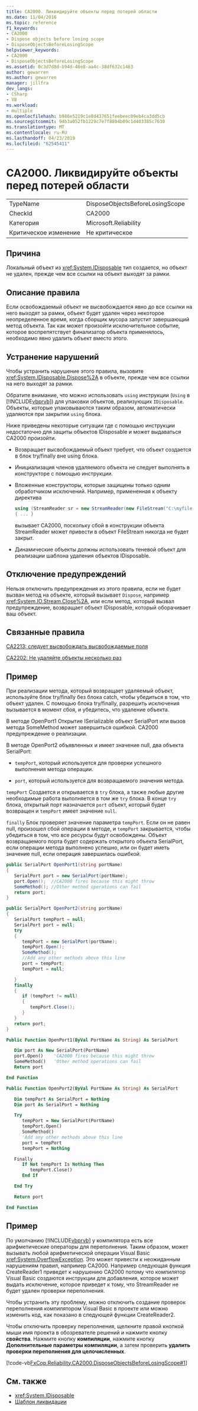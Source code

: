 ```yaml
---
title: CA2000. Ликвидируйте объекты перед потерей области
ms.date: 11/04/2016
ms.topic: reference
f1_keywords:
- CA2000
- Dispose objects before losing scope
- DisposeObjectsBeforeLosingScope
helpviewer_keywords:
- CA2000
- DisposeObjectsBeforeLosingScope
ms.assetid: 0c3d7d8d-b94d-46e8-aa4c-38df632c1463
author: gewarren
ms.author: gewarren
manager: jillfra
dev_langs:
- CSharp
- VB
ms.workload:
- multiple
ms.openlocfilehash: b986e5219c1e8d437651feebeec09eb4ca3dd5cb
ms.sourcegitcommit: 94b3a052fb1229c7e7f8804b09c1d403385c7630
ms.translationtype: MT
ms.contentlocale: ru-RU
ms.lasthandoff: 04/23/2019
ms.locfileid: "62545411"
---
```

# <a name="ca2000-dispose-objects-before-losing-scope"></a>CA2000. Ликвидируйте объекты перед потерей области

|||
|-|-|
|TypeName|DisposeObjectsBeforeLosingScope|
|CheckId|CA2000|
|Категория|Microsoft.Reliability|
|Критическое изменение|Не критическое|

## <a name="cause"></a>Причина
 Локальный объект из <xref:System.IDisposable> тип создается, но объект не удален, прежде чем все ссылки на объект выходят за рамки.

## <a name="rule-description"></a>Описание правила
 Если освобождаемый объект не высвобождается явно до все ссылки на него выходят за рамки, объект будет удален через некоторое неопределенное время, когда сборщик мусора запустит завершающий метод объекта. Так как может произойти исключительное событие, которое воспрепятствует финализатор объекта применялось, необходимо явно удалить объект вместо этого.

## <a name="how-to-fix-violations"></a>Устранение нарушений
 Чтобы устранить нарушение этого правила, вызовите <xref:System.IDisposable.Dispose%2A> в объекте, прежде чем все ссылки на него выходят за рамки.

 Обратите внимание, что можно использовать `using` инструкции (`Using` в [!INCLUDE[vbprvb](../code-quality/includes/vbprvb_md.md)]) для упаковки объектов, реализующих `IDisposable`. Объекты, которые упаковываются таким образом, автоматически удаляются при закрытии `using` блока.

 Ниже приведены некоторые ситуации где с помощью инструкции недостаточно для защиты объектов IDisposable и может выдаваться CA2000 произойти.

- Возвращает высвобождаемый объект требует, что объект создается в блок try/finally вне using блока.

- Инициализация членов удаляемого объекта не следует выполнять в конструкторе с помощью инструкции.

- Вложенные конструкторы, которые защищены только одним обработчиком исключений. Например, примененная к объекту директива

    ```csharp
    using (StreamReader sr = new StreamReader(new FileStream("C:\myfile.txt", FileMode.Create)))
    { ... }
    ```

     вызывает CA2000, поскольку сбой в конструкции объекта StreamReader может привести в объект FileStream никогда не будет закрыт.

- Динамические объекты должны использовать теневой объект для реализации шаблона удаления объектов IDisposable.

## <a name="when-to-suppress-warnings"></a>Отключение предупреждений
 Нельзя отключить предупреждения из этого правила, если не будет вызван метод на объекте, который вызывает `Dispose`, например <xref:System.IO.Stream.Close%2A>, или если метод, который вызвал предупреждение, возвращает объект IDisposable, который оборачивает ваш объект.

## <a name="related-rules"></a>Связанные правила
 [CA2213: следует высвобождать высвобождаемые поля](../code-quality/ca2213-disposable-fields-should-be-disposed.md)

 [CA2202: Не удаляйте объекты несколько раз](../code-quality/ca2202-do-not-dispose-objects-multiple-times.md)

## <a name="example"></a>Пример

При реализации метода, который возвращает удаляемый объект, используйте блок try/finally без блока catch, чтобы убедиться в том, что объект удален. С помощью блока try/finally, разрешить исключения вызывается в момент сбоя, и убедитесь, что удаление объекта.

В методе OpenPort1 Открытие ISerializable объект SerialPort или вызов метода SomeMethod может завершиться ошибкой. CA2000 предупреждение о реализации.

В методе OpenPort2 объявленных и имеет значение null, два объекта SerialPort:

- `tempPort`, который используется для проверки успешного выполнения метода операции.

- `port`, который используется для возвращаемого значения метода.

`tempPort` Создается и открывается в `try` блока, а также любые другие необходимые работа выполняется в том же `try` блока. В конце `try` блока, открытый порт назначается `port` объект, который будет возвращен и `tempPort` имеет значение `null`.

`finally` Блок проверяет значение параметра `tempPort`. Если он не равен null, произошел сбой операции в методе, и `tempPort` закрывается, чтобы убедиться в том, что все ресурсы будут освобождены. Объект возвращаемого порта будет содержать открытого объекта SerialPort, если операции метода выполнено успешно, или он будет иметь значение null, если операция завершилась ошибкой.

```csharp
public SerialPort OpenPort1(string portName)
{
   SerialPort port = new SerialPort(portName);
   port.Open();  //CA2000 fires because this might throw
   SomeMethod(); //Other method operations can fail
   return port;
}

public SerialPort OpenPort2(string portName)
{
   SerialPort tempPort = null;
   SerialPort port = null;
   try
   {
      tempPort = new SerialPort(portName);
      tempPort.Open();
      SomeMethod();
      //Add any other methods above this line
      port = tempPort;
      tempPort = null;

   }
   finally
   {
      if (tempPort != null)
      {
         tempPort.Close();
      }
   }
   return port;
}
```

```vb
Public Function OpenPort1(ByVal PortName As String) As SerialPort

   Dim port As New SerialPort(PortName)
   port.Open()    'CA2000 fires because this might throw
   SomeMethod()   'Other method operations can fail
   Return port

End Function

Public Function OpenPort2(ByVal PortName As String) As SerialPort

   Dim tempPort As SerialPort = Nothing
   Dim port As SerialPort = Nothing

   Try
      tempPort = New SerialPort(PortName)
      tempPort.Open()
      SomeMethod()
      'Add any other methods above this line
      port = tempPort
      tempPort = Nothing

   Finally
      If Not tempPort Is Nothing Then
         tempPort.Close()
      End If

   End Try

   Return port

End Function
```

## <a name="example"></a>Пример
 По умолчанию [!INCLUDE[vbprvb](../code-quality/includes/vbprvb_md.md)] у компилятора есть все арифметические операторы для переполнения. Таким образом, может вызывать любой арифметической операции Visual Basic <xref:System.OverflowException>. Это может привести к неожиданным нарушениям правил, например CA2000. Например следующая функция CreateReader1 приведет к нарушению CA2000 потому что компилятор Visual Basic создаются инструкции для добавления, которое может выдать исключение, которое приведет к тому, что StreamReader не будет удален проверки переполнения.

 Чтобы устранить эту проблему, можно отключить создание проверок переполнения компилятором Visual Basic в проекте или можно изменить код, как показано в следующей функции CreateReader2.

 Чтобы отключить проверку переполнения, щелкните правой кнопкой мыши имя проекта в обозревателе решений и нажмите кнопку **свойства**. Нажмите кнопку **компиляции**, нажмите кнопку **Дополнительные параметры компиляции**, а затем проверить **удалить проверки переполнения для целочисленных**.

  [!code-vb[FxCop.Reliability.CA2000.DisposeObjectsBeforeLosingScope#1](../code-quality/codesnippet/VisualBasic/ca2000-dispose-objects-before-losing-scope-vboverflow_1.vb)]

## <a name="see-also"></a>См. также

- <xref:System.IDisposable>
- [Шаблон ликвидации](/dotnet/standard/design-guidelines/dispose-pattern)